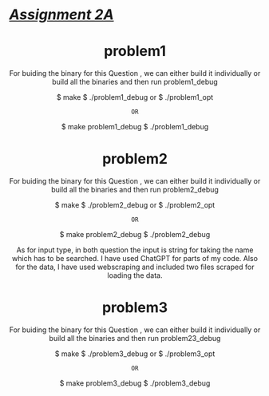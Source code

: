 


# <a href="https://github.com/vikrant-vikram/Cryptography/blob/main/Assignment/trivium_cipher.py">  *Assignment 2A* </a>

<div align="center">

# problem1

For buiding the binary for this Question , we can either build it individually or build all the binaries and then run problem1_debug

$ make
$ ./problem1_debug
    or
$ ./problem1_opt

    OR
$ make problem1_debug
$ ./problem1_debug

# problem2

For buiding the binary for this Question , we can either build it individually or build all the binaries and then run problem2_debug

$ make
$ ./problem2_debug
    or
$ ./problem2_opt

    OR
$ make problem2_debug
$ ./problem2_debug


As for input type, in both question the input is string for taking the name which has to be searched.
I have used ChatGPT for parts of my code. Also for the data, I have used webscraping and included two files scraped for loading the data.



# problem3

For buiding the binary for this Question , we can either build it individually or build all the binaries and then run problem23_debug

$ make
$ ./problem3_debug
    or
$ ./problem3_opt

    OR
$ make problem3_debug
$ ./problem3_debug




<pre>
